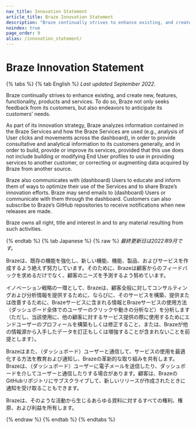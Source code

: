 ```yaml
---
nav_title: Innovation Statement
article_title: Braze Innovation Statement
description: "Braze continually strives to enhance existing, and create new, features, functionality, products and services."
noindex: true
page_order: 9
alias: /innovation_statement/
---
```


<!--
Warning! Don't make any changes to this document without approval from the legal department.
-->

# Braze Innovation Statement

{% tabs %}
{% tab English %}
_Last updated September 2022._

Braze continually strives to enhance existing, and create new, features, functionality, products and services. To do so, Braze not only seeks feedback from its customers, but also endeavors to anticipate its customers’ needs.

As part of its innovation strategy, Braze analyzes information contained in the Braze Services and how the Braze Services are used (e.g., analysis of User clicks and movements across the dashboard), in order to provide consultative and analytical information to its customers generally, and in order to build, provide or improve its services, provided that this use does not include building or modifying End User profiles to use in providing services to another customer, or correcting or augmenting data acquired by Braze from another source.

Braze also communicates with (dashboard) Users to educate and inform them of ways to optimize their use of the Services and to share Braze’s innovation efforts. Braze may send emails to (dashboard) Users or communicate with them through the dashboard. Customers can also subscribe to Braze’s GitHub repositories to receive notifications when new releases are made.

Braze owns all right, title and interest in and to any material resulting from such activities.

{% endtab %}
{% tab Japanese %}
{% raw %}
_最終更新日は2022年9月です。_

Brazeは、既存の機能を強化し、新しい機能、機能、製品、およびサービスを作成するよう絶えず努力しています。そのために、Brazeは顧客からのフィードバックを求めるだけでなく、顧客のニーズを予測するよう努めています。

イノベーション戦略の一環として、Brazeは、顧客全般に対してコンサルティングおよび分析情報を提供するために、ならびに、そのサービスを構築、提供または改善するために、Brazeサービスに含まれる情報とBrazeサービスの使用方法（ダッシュボード全体でのユーザーのクリックや動きの分析など）を分析します（ただし、当該使用に、他の顧客に対するサービス提供の際に使用するためにエンドユーザーのプロフィールを構築もしくは修正すること、または、Brazeが他の情報源から入手したデータを訂正もしくは増強することが含まれないことを前提とします）。

Brazeはまた、（ダッシュボード）ユーザーと通信して、サービスの使用を最適化する方法を教育および通知し、Brazeの革新的な取り組みを共有します。Brazeは、（ダッシュボード）ユーザーに電子メールを送信したり、ダッシュボードを介してユーザーと通信したりする場合があります。顧客は、BrazeのGitHubリポジトリにサブスクライブして、新しいリリースが作成されたときに通知を受け取ることもできます。

Brazeは、そのような活動から生じるあらゆる資料に対するすべての権利、権原、および利益を所有します。

{% endraw %}
{% endtab %}
{% endtabs %}